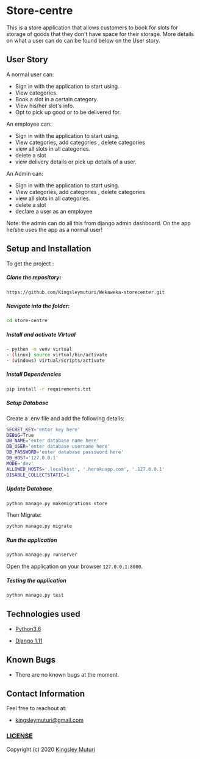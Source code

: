 # Store-centre
This is a store application that allows customers to book for slots for storage of goods that they don't have space for their storage.
More details on what a user can do can be found below on the User story.

## User Story  
A normal user can:
* Sign in with the application to start using.
* View categories.
* Book a slot in a certain category.
* View his/her slot's info.
* Opt to pick up good or to be delivered for.

An employee can:
* Sign in with the application to start using.
* View categories, add categories , delete categories
* view all slots in all categories.
* delete a slot
* view delivery details or pick up details of a user.

An Admin can:
* Sign in with the application to start using.
* View categories, add categories , delete categories
* view all slots in all categories.
* delete a slot
* declare a user as an employee

Note: the admin can do all this from django admin dashboard. On the app he/she uses the app as a normal user!


## Setup and Installation  
To get the project : 
  
##### Clone the repository:  
 ```bash 
 https://github.com/Kingsleymuturi/Wekaweka-storecenter.git
```

##### Navigate into the folder:
 ```bash 
cd store-centre
```

##### Install and activate Virtual  
 ```bash 
- python -m venv virtual 
- (linux) source virtual/bin/activate  
- (windows) virtual/Scripts/activate
```  

##### Install Dependencies  
 ```bash 
 pip install -r requirements.txt 
```  
 ##### Setup Database  
  Create a .env file and add the following details:
  ```bash 
SECRET_KEY='enter key here'
DEBUG=True
DB_NAME='enter database name here'
DB_USER='enter database username here'
DB_PASSWORD='enter database passsword here'
DB_HOST='127.0.0.1'
MODE='dev' 
ALLOWED_HOSTS='.localhost', '.herokuapp.com', '.127.0.0.1'
DISABLE_COLLECTSTATIC=1
 ``` 
 ##### Update Database
 ```bash 
python manage.py makemigrations store
 ``` 
 Then Migrate: 
 ```bash 
 python manage.py migrate 
```
##### Run the application  
 ```bash 
 python manage.py runserver 
``` 
Open the application on your browser `127.0.0.1:8000`.  

##### Testing the application  
 ```bash 
 python manage.py test 
```
 
 
## Technologies used  
  
* [Python3.6](https://www.python.org/)  

* [Django 1.11](https://docs.djangoproject.com/en/1.1/) 

 
  
  
## Known Bugs  
* There are no known bugs at the moment.
  
## Contact Information   
Feel free to reachout at:
* kingsleymuturi@gmail.com

### [LICENSE](https://github.com/Kingsleymuturi/Wekaweka-storecenter/blob/master/LICENSE)
Copyright (c) 2020 [Kingsley Muturi](https://github.com/Kingsleymuturi)

